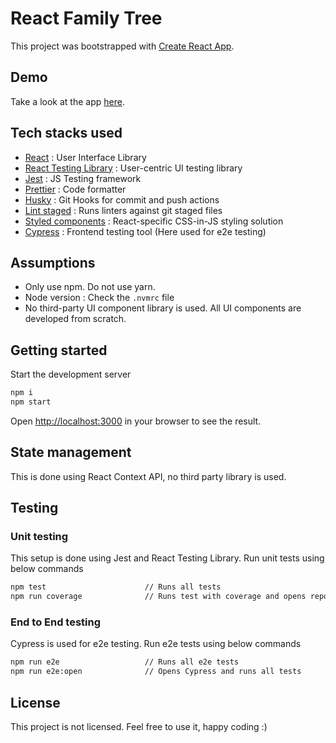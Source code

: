 # React Family Tree

This project was bootstrapped with [Create React App](https://github.com/facebook/create-react-app).

## Demo
Take a look at the app [here](https://www.cauveryraja.com/family-tree/).

## Tech stacks used

- [React](https://react.dev/) : User Interface Library
- [React Testing Library](https://testing-library.com/) : User-centric UI testing library
- [Jest](https://jestjs.io/) : JS Testing framework
- [Prettier](https://prettier.io/) : Code formatter
- [Husky](https://typicode.github.io/husky/#/) : Git Hooks for commit and push actions
- [Lint staged](https://github.com/okonet/lint-staged) : Runs linters against git staged files
- [Styled components](https://styled-components.com/) : React-specific CSS-in-JS styling solution
- [Cypress](https://www.cypress.io/) : Frontend testing tool (Here used for e2e testing)

## Assumptions

- Only use npm. Do not use yarn.
- Node version : Check the `.nvmrc` file
- No third-party UI component library is used. All UI components are developed from scratch.

## Getting started

Start the development server

```bash
npm i
npm start
```

Open [http://localhost:3000](http://localhost:3000) in your browser to see the result.

## State management
This is done using React Context API, no third party library is used.

## Testing

### Unit testing
This setup is done using Jest and React Testing Library. 
Run unit tests using below commands

```bash
npm test                      // Runs all tests
npm run coverage              // Runs test with coverage and opens report
```

### End to End testing
Cypress is used for e2e testing. 
Run e2e tests using below commands

```bash
npm run e2e                   // Runs all e2e tests
npm run e2e:open              // Opens Cypress and runs all tests
```

## License
This project is not licensed. Feel free to use it, happy coding :)
